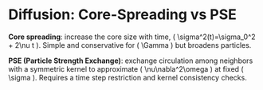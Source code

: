 
# Diffusion: Core-Spreading vs PSE

**Core spreading**: increase the core size with time, \( \sigma^2(t)=\sigma_0^2 + 2\nu t \). Simple and conservative for \( \Gamma \) but broadens particles.

**PSE (Particle Strength Exchange)**: exchange circulation among neighbors with a symmetric kernel to approximate \( \nu\nabla^2\omega \) at fixed \( \sigma \). Requires a time step restriction and kernel consistency checks.
